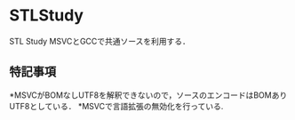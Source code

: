 # STLStudy
STL Study
MSVCとGCCで共通ソースを利用する．

## 特記事項
*MSVCがBOMなしUTF8を解釈できないので，ソースのエンコードはBOMありUTF8としている．
*MSVCで言語拡張の無効化を行っている.
